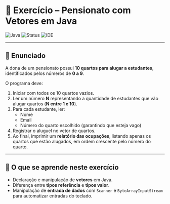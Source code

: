 # 🏨 Exercício – Pensionato com Vetores em Java

![Java](https://img.shields.io/badge/Java-17-orange?logo=java&logoColor=white)
![Status](https://img.shields.io/badge/Status-Concluído-brightgreen)
![IDE](https://img.shields.io/badge/IDE-IntelliJ%20IDEA-purple?logo=intellij-idea)

---

## 📌 Enunciado
A dona de um pensionato possui **10 quartos para alugar a estudantes**, identificados pelos números de **0 a 9**.

O programa deve:
1. Iniciar com todos os 10 quartos vazios.
2. Ler um número **N** representando a quantidade de estudantes que vão alugar quartos (**N entre 1 e 10**).
3. Para cada estudante, ler:
    - Nome
    - Email
    - Número do quarto escolhido (garantindo que esteja vago)
4. Registrar o aluguel no vetor de quartos.
5. Ao final, imprimir um **relatório das ocupações**, listando apenas os quartos que estão alugados, em ordem crescente pelo número do quarto.

---

## 🎯 O que se aprende neste exercício
- Declaração e manipulação de **vetores** em Java.
- Diferença entre **tipos referência** e **tipos valor**.
- Manipulação de **entrada de dados** com `Scanner` e `ByteArrayInputStream` para automatizar entradas do teclado.